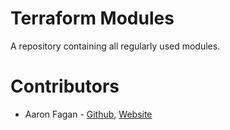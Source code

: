 # Terraform Modules
A repository containing all regularly used modules.

# Contributors
* Aaron Fagan - [Github](https://github.com/aaronfagan), [Website](https://www.aaronfagan.ca/)
